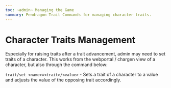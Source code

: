 ```yaml
---
toc: ~admin~ Managing the Game
summary: Pendragon Trait Commands for managing character traits.
---
```

# Character Traits Management
Especially for raising traits after a trait advancement, admin may need to set traits of a character. This works from the webportal / chargen view of a character, but also through the command below:

`trait/set <name>=<trait>/<value>` - Sets a trait of a character to a value and adjusts the value of the opposing trait accordingly.

